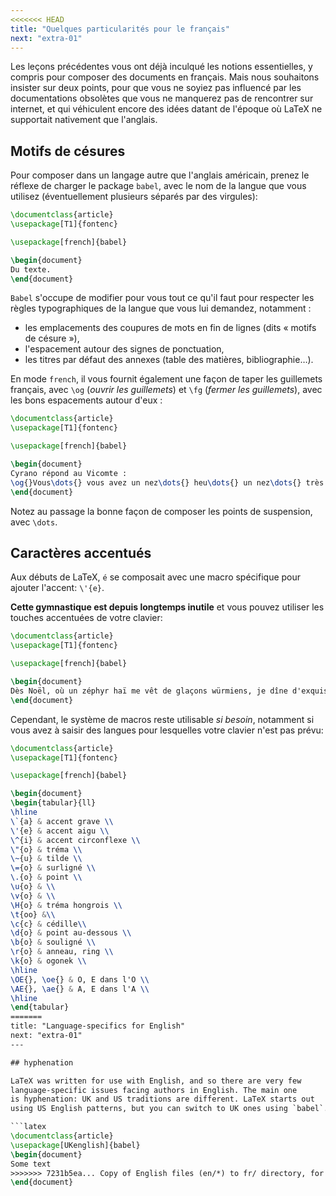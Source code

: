 ```yaml
---
<<<<<<< HEAD
title: "Quelques particularités pour le français"
next: "extra-01"
---
```


Les leçons précédentes vous ont déjà inculqué les notions essentielles,
y compris pour composer des documents en français.
Mais nous souhaitons insister sur deux points, pour que vous ne soyiez pas
influencé par les documentations obsolètes que vous ne manquerez pas de
rencontrer sur internet, et qui véhiculent encore des idées datant de
l'époque où LaTeX ne supportait nativement que l'anglais.


## Motifs de césures

Pour composer dans un langage autre que l'anglais américain, prenez
le réflexe de charger le package `babel`, avec le nom de la langue que
vous utilisez (éventuellement plusieurs séparés par des virgules):


```latex
\documentclass{article}
\usepackage[T1]{fontenc}

\usepackage[french]{babel}

\begin{document}
Du texte.
\end{document}
```

`Babel` s'occupe de modifier pour vous tout ce qu'il faut pour respecter
les règles typographiques de la langue que vous lui demandez, notamment :

- les emplacements des coupures de mots en fin de lignes (dits « motifs de césure »),
- l'espacement autour des signes de ponctuation,
- les titres par défaut des annexes (table des matières, bibliographie&hellip;).

En mode `french`, il vous fournit également une façon de taper les guillemets
français, avec `\og` (_ouvrir les guillemets_) et `\fg` (_fermer les guillemets_),
avec les bons espacements autour d'eux :

```latex
\documentclass{article}
\usepackage[T1]{fontenc}

\usepackage[french]{babel}

\begin{document}
Cyrano répond au Vicomte :
\og{}Vous\dots{} vous avez un nez\dots{} heu\dots{} un nez\dots{} très grand.\fg{}
\end{document}
```


Notez au passage la bonne façon de composer les points de suspension, avec `\dots`.


## Caractères accentués

Aux débuts de LaTeX, `é` se composait avec une macro spécifique pour ajouter
l'accent: `\'{e}`.

**Cette gymnastique est depuis longtemps inutile** et vous pouvez utiliser les
touches accentuées de votre clavier:

```latex
\documentclass{article}
\usepackage[T1]{fontenc}

\usepackage[french]{babel}

\begin{document}
Dès Noël, où un zéphyr haï me vêt de glaçons würmiens, je dîne d'exquis rôtis de bœuf au kir, à l'aÿ d'âge mûr, et cætera.
\end{document}
```

Cependant, le système de macros reste utilisable _si besoin_, notamment
si vous avez à saisir des langues pour lesquelles votre clavier
n'est pas prévu:

```latex
\documentclass{article}
\usepackage[T1]{fontenc}

\usepackage[french]{babel}

\begin{document}
\begin{tabular}{ll}
\hline
\`{a} & accent grave \\
\'{e} & accent aigu \\
\^{i} & accent circonflexe \\
\"{o} & tréma \\
\~{u} & tilde \\
\={o} & surligné \\
\.{o} & point \\
\u{o} & \\
\v{o} & \\
\H{o} & tréma hongrois \\
\t{oo} &\\
\c{c} & cédille\\
\d{o} & point au-dessous \\
\b{o} & souligné \\
\r{o} & anneau, ring \\
\k{o} & ogonek \\
\hline
\OE{}, \oe{} & O, E dans l'O \\
\AE{}, \ae{} & A, E dans l'A \\
\hline
\end{tabular}
=======
title: "Language-specifics for English"
next: "extra-01"
---

## hyphenation

LaTeX was written for use with English, and so there are very few
language-specific issues facing authors in English. The main one
is hyphenation: UK and US traditions are different. LaTeX starts out
using US English patterns, but you can switch to UK ones using `babel`.

```latex
\documentclass{article}
\usepackage[UKenglish]{babel}
\begin{document}
Some text
>>>>>>> 7231b5ea... Copy of English files (en/*) to fr/ directory, for translation.
\end{document}
```

